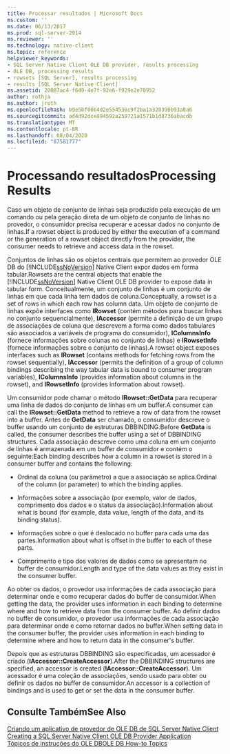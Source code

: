 ```yaml
---
title: Processar resultados | Microsoft Docs
ms.custom: ''
ms.date: 06/13/2017
ms.prod: sql-server-2014
ms.reviewer: ''
ms.technology: native-client
ms.topic: reference
helpviewer_keywords:
- SQL Server Native Client OLE DB provider, results processing
- OLE DB, processing results
- rowsets [SQL Server], results processing
- results [SQL Server Native Client]
ms.assetid: 20887ac4-f649-4e7f-92e6-f929e2e70952
author: rothja
ms.author: jroth
ms.openlocfilehash: b9e5bf00b4d2e554536c9f2ba1a328390b93a8a6
ms.sourcegitcommit: ad4d92dce894592a259721a1571b1d8736abacdb
ms.translationtype: MT
ms.contentlocale: pt-BR
ms.lasthandoff: 08/04/2020
ms.locfileid: "87581777"
---
```

# <a name="processing-results"></a><span data-ttu-id="a62be-102">Processando resultados</span><span class="sxs-lookup"><span data-stu-id="a62be-102">Processing Results</span></span>
  <span data-ttu-id="a62be-103">Caso um objeto de conjunto de linhas seja produzido pela execução de um comando ou pela geração direta de um objeto de conjunto de linhas no provedor, o consumidor precisa recuperar e acessar dados no conjunto de linhas.</span><span class="sxs-lookup"><span data-stu-id="a62be-103">If a rowset object is produced by either the execution of a command or the generation of a rowset object directly from the provider, the consumer needs to retrieve and access data in the rowset.</span></span>  
  
 <span data-ttu-id="a62be-104">Conjuntos de linhas são os objetos centrais que permitem ao provedor OLE DB do [!INCLUDE[ssNoVersion](../../includes/ssnoversion-md.md)] Native Client expor dados em forma tabular.</span><span class="sxs-lookup"><span data-stu-id="a62be-104">Rowsets are the central objects that enable the [!INCLUDE[ssNoVersion](../../includes/ssnoversion-md.md)] Native Client OLE DB provider to expose data in tabular form.</span></span> <span data-ttu-id="a62be-105">Conceitualmente, um conjunto de linhas é um conjunto de linhas em que cada linha tem dados de coluna.</span><span class="sxs-lookup"><span data-stu-id="a62be-105">Conceptually, a rowset is a set of rows in which each row has column data.</span></span> <span data-ttu-id="a62be-106">Um objeto de conjunto de linhas expõe interfaces como **IRowset** (contém métodos para buscar linhas no conjunto sequencialmente), **IAccessor** (permite a definição de um grupo de associações de coluna que descrevem a forma como dados tabulares são associados a variáveis de programa do consumidor), **IColumnsInfo** (fornece informações sobre colunas no conjunto de linhas) e **IRowsetInfo** (fornece informações sobre o conjunto de linhas).</span><span class="sxs-lookup"><span data-stu-id="a62be-106">A rowset object exposes interfaces such as **IRowset** (contains methods for fetching rows from the rowset sequentially), **IAccessor** (permits the definition of a group of column bindings describing the way tabular data is bound to consumer program variables), **IColumnsInfo** (provides information about columns in the rowset), and **IRowsetInfo** (provides information about rowset).</span></span>  
  
 <span data-ttu-id="a62be-107">Um consumidor pode chamar o método **IRowset::GetData** para recuperar uma linha de dados do conjunto de linhas em um buffer.</span><span class="sxs-lookup"><span data-stu-id="a62be-107">A consumer can call the **IRowset::GetData** method to retrieve a row of data from the rowset into a buffer.</span></span> <span data-ttu-id="a62be-108">Antes de **GetData** ser chamado, o consumidor descreve o buffer usando um conjunto de estruturas DBBINDING.</span><span class="sxs-lookup"><span data-stu-id="a62be-108">Before **GetData** is called, the consumer describes the buffer using a set of DBBINDING structures.</span></span> <span data-ttu-id="a62be-109">Cada associação descreve como uma coluna em um conjunto de linhas é armazenada em um buffer de consumidor e contém o seguinte:</span><span class="sxs-lookup"><span data-stu-id="a62be-109">Each binding describes how a column in a rowset is stored in a consumer buffer and contains the following:</span></span>  
  
-   <span data-ttu-id="a62be-110">Ordinal da coluna (ou parâmetro) a que a associação se aplica.</span><span class="sxs-lookup"><span data-stu-id="a62be-110">Ordinal of the column (or parameter) to which the binding applies.</span></span>  
  
-   <span data-ttu-id="a62be-111">Informações sobre a associação (por exemplo, valor de dados, comprimento dos dados e o status da associação).</span><span class="sxs-lookup"><span data-stu-id="a62be-111">Information about what is bound (for example, data value, length of the data, and its binding status).</span></span>  
  
-   <span data-ttu-id="a62be-112">Informações sobre o que é deslocado no buffer para cada uma das partes.</span><span class="sxs-lookup"><span data-stu-id="a62be-112">Information about what is offset in the buffer to each of these parts.</span></span>  
  
-   <span data-ttu-id="a62be-113">Comprimento e tipo dos valores de dados como se apresentam no buffer de consumidor.</span><span class="sxs-lookup"><span data-stu-id="a62be-113">Length and type of the data values as they exist in the consumer buffer.</span></span>  
  
 <span data-ttu-id="a62be-114">Ao obter os dados, o provedor usa informações de cada associação para determinar onde e como recuperar dados do buffer de consumidor.</span><span class="sxs-lookup"><span data-stu-id="a62be-114">When getting the data, the provider uses information in each binding to determine where and how to retrieve data from the consumer buffer.</span></span> <span data-ttu-id="a62be-115">Ao definir dados no buffer de consumidor, o provedor usa informações de cada associação para determinar onde e como retornar dados no buffer.</span><span class="sxs-lookup"><span data-stu-id="a62be-115">When setting data in the consumer buffer, the provider uses information in each binding to determine where and how to return data in the consumer's buffer.</span></span>  
  
 <span data-ttu-id="a62be-116">Depois que as estruturas DBBINDING são especificadas, um acessador é criado (**IAccessor::CreateAccessor**).</span><span class="sxs-lookup"><span data-stu-id="a62be-116">After the DBBINDING structures are specified, an accessor is created (**IAccessor::CreateAccessor**).</span></span> <span data-ttu-id="a62be-117">Um acessador é uma coleção de associações, sendo usado para obter ou definir os dados no buffer de consumidor.</span><span class="sxs-lookup"><span data-stu-id="a62be-117">An accessor is a collection of bindings and is used to get or set the data in the consumer buffer.</span></span>  
  
## <a name="see-also"></a><span data-ttu-id="a62be-118">Consulte Também</span><span class="sxs-lookup"><span data-stu-id="a62be-118">See Also</span></span>  
 <span data-ttu-id="a62be-119">[Criando um aplicativo de provedor de OLE DB de SQL Server Native Client](creating-a-sql-server-native-client-ole-db-provider-application.md) </span><span class="sxs-lookup"><span data-stu-id="a62be-119">[Creating a SQL Server Native Client OLE DB Provider Application](creating-a-sql-server-native-client-ole-db-provider-application.md) </span></span>  
 [<span data-ttu-id="a62be-120">Tópicos de instruções do OLE DB</span><span class="sxs-lookup"><span data-stu-id="a62be-120">OLE DB How-to Topics</span></span>](../native-client-ole-db-how-to/ole-db-how-to-topics.md)  
  
  
